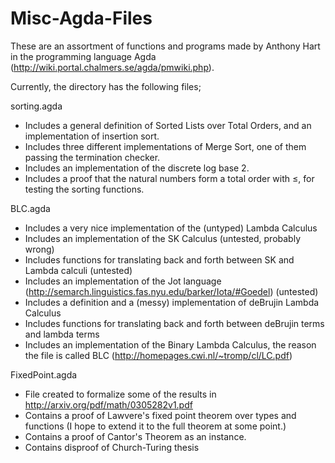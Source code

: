 Misc-Agda-Files
===============

These are an assortment of functions and programs made by Anthony Hart in the programming language Agda
(http://wiki.portal.chalmers.se/agda/pmwiki.php).

Currently, the directory has the following files;

sorting.agda
- Includes a general definition of Sorted Lists over Total Orders, and an implementation of insertion sort.
- Includes three different implementations of Merge Sort, one of them passing the termination checker.
- Includes an implementation of the discrete log base 2.
- Includes a proof that the natural numbers form a total order with ≤, for testing the sorting functions.

BLC.agda
- Includes a very nice implementation of the (untyped) Lambda Calculus
- Includes an implementation of the SK Calculus (untested, probably wrong)
- Includes functions for translating back and forth between SK and Lambda calculi (untested)
- Includes an implementation of the Jot language (http://semarch.linguistics.fas.nyu.edu/barker/Iota/#Goedel) (untested)
- Includes a definition and a (messy) implementation of deBrujin Lambda Calculus
- Includes functions for translating back and forth between deBrujin terms and lambda terms
- Includes an implementation of the Binary Lambda Calculus, the reason the file is called BLC
  (http://homepages.cwi.nl/~tromp/cl/LC.pdf)

FixedPoint.agda
- File created to formalize some of the results in http://arxiv.org/pdf/math/0305282v1.pdf
- Contains a proof of Lawvere's fixed point theorem over types and functions (I hope to extend it to the full theorem at some point.)
- Contains a proof of Cantor's Theorem as an instance.
- Contains disproof of Church-Turing thesis
